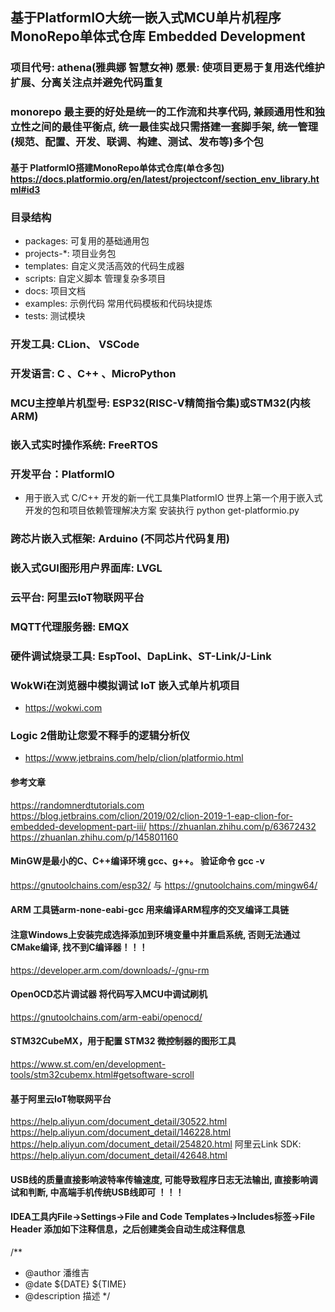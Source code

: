 ## 基于PlatformIO大统一嵌入式MCU单片机程序MonoRepo单体式仓库 Embedded Development

### 项目代号: athena(雅典娜 智慧女神) 愿景: 使项目更易于复用迭代维护扩展、分离关注点并避免代码重复

### monorepo 最主要的好处是统一的工作流和共享代码, 兼顾通用性和独立性之间的最佳平衡点, 统一最佳实战只需搭建一套脚手架, 统一管理(规范、配置、开发、联调、构建、测试、发布等)多个包

#### 基于 PlatformIO搭建MonoRepo单体式仓库(单仓多包) https://docs.platformio.org/en/latest/projectconf/section_env_library.html#id3

### 目录结构

- packages: 可复用的基础通用包
- projects-*: 项目业务包
- templates: 自定义灵活高效的代码生成器
- scripts: 自定义脚本 管理复杂多项目
- docs: 项目文档
- examples: 示例代码 常用代码模板和代码块提炼
- tests: 测试模块

### 开发工具: CLion、 VSCode

### 开发语言: C 、C++ 、MicroPython

### MCU主控单片机型号: ESP32(RISC-V精简指令集)或STM32(内核ARM)

### 嵌入式实时操作系统: FreeRTOS

### 开发平台：PlatformIO

- 用于嵌入式 C/C++ 开发的新一代工具集PlatformIO 世界上第一个用于嵌入式开发的包和项目依赖管理解决方案 安装执行 python
  get-platformio.py

### 跨芯片嵌入式框架: Arduino (不同芯片代码复用)

### 嵌入式GUI图形用户界面库: LVGL

### 云平台: 阿里云IoT物联网平台

### MQTT代理服务器: EMQX

### 硬件调试烧录工具: EspTool、DapLink、ST-Link/J-Link

### WokWi在浏览器中模拟调试 IoT 嵌入式单片机项目

- https://wokwi.com

### Logic 2借助让您爱不释手的逻辑分析仪

- https://www.jetbrains.com/help/clion/platformio.html

#### 参考文章

https://randomnerdtutorials.com
https://blog.jetbrains.com/clion/2019/02/clion-2019-1-eap-clion-for-embedded-development-part-iii/
https://zhuanlan.zhihu.com/p/63672432
https://zhuanlan.zhihu.com/p/145801160

#### MinGW是最小的C、C++编译环境 gcc、g++。 验证命令 gcc -v

https://gnutoolchains.com/esp32/ 与 https://gnutoolchains.com/mingw64/

#### ARM 工具链arm-none-eabi-gcc  用来编译ARM程序的交叉编译工具链

#### 注意Windows上安装完成选择添加到环境变量中并重启系统, 否则无法通过CMake编译, 找不到C编译器！！！

https://developer.arm.com/downloads/-/gnu-rm

#### OpenOCD芯片调试器 将代码写入MCU中调试刷机

https://gnutoolchains.com/arm-eabi/openocd/

#### STM32CubeMX，用于配置 STM32 微控制器的图形工具

https://www.st.com/en/development-tools/stm32cubemx.html#getsoftware-scroll

#### 基于阿里云IoT物联网平台

https://help.aliyun.com/document_detail/30522.html
https://help.aliyun.com/document_detail/146228.html
https://help.aliyun.com/document_detail/254820.html
阿里云Link SDK: https://help.aliyun.com/document_detail/42648.html

#### USB线的质量直接影响波特率传输速度, 可能导致程序日志无法输出, 直接影响调试和判断, 中高端手机传统USB线即可 ！！！

#### IDEA工具内File->Settings->File and Code Templates->Includes标签->File Header 添加如下注释信息，之后创建类会自动生成注释信息

/**

* @author 潘维吉
* @date ${DATE} ${TIME}
* @description 描述
  */
